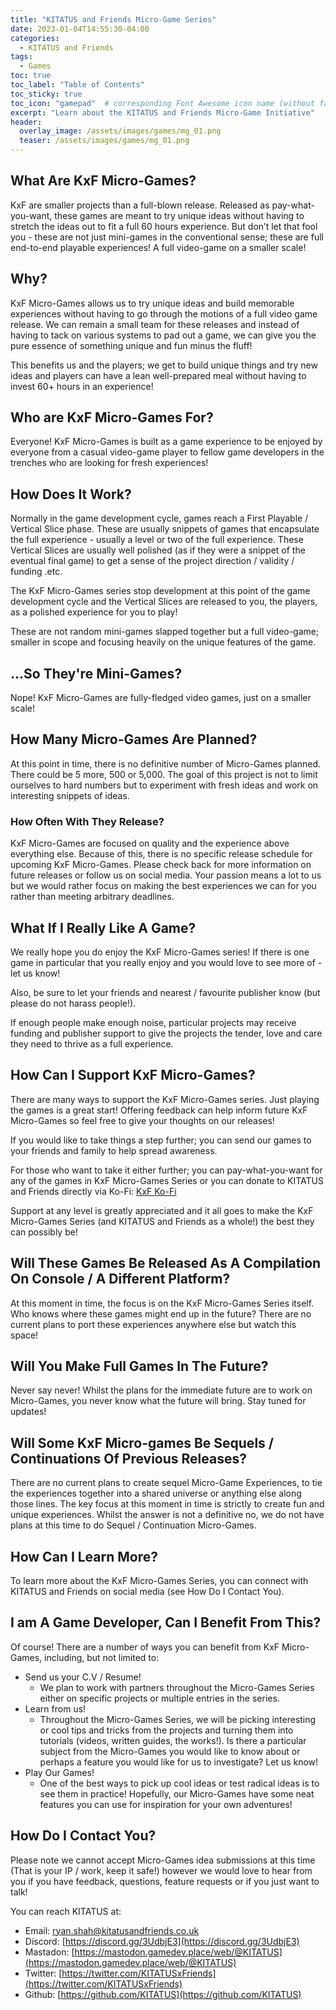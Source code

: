 ```yaml
---
title: "KITATUS and Friends Micro-Game Series"
date: 2023-01-04T14:55:30-04:00
categories:
  - KITATUS and Friends
tags:
  - Games
toc: true
toc_label: "Table of Contents"
toc_sticky: true
toc_icon: "gamepad"  # corresponding Font Awesome icon name (without fa prefix)
excerpt: "Learn about the KITATUS and Friends Micro-Game Initiative"
header:
  overlay_image: /assets/images/games/mg_01.png
  teaser: /assets/images/games/mg_01.png
---
```


## What Are KxF Micro-Games?
KxF are smaller projects than a full-blown release. Released as pay-what-you-want, these games are meant to try unique ideas without having to stretch the ideas out to fit a full 60 hours experience. But don’t let that fool you - these are not just mini-games in the conventional sense; these are full end-to-end playable experiences! A full video-game on a smaller scale! 

## Why?
KxF Micro-Games allows us to try unique ideas and build memorable experiences without having to go through the motions of a full video game release. We can remain a small team for these releases and instead of having to tack on various systems to pad out a game, we can give you the pure essence of something unique and fun minus the fluff!

This benefits us and the players; we get to build unique things and try new ideas and players can have a lean well-prepared meal without having to invest 60+ hours in an experience!

## Who are KxF Micro-Games For?
Everyone! KxF Micro-Games is built as a game experience to be enjoyed by everyone from a casual video-game player to fellow game developers in the trenches who are looking for fresh experiences!

## How Does It Work?
Normally in the game development cycle, games reach a First Playable / Vertical Slice phase. These are usually snippets of games that encapsulate the full experience  - usually a level or two of the full experience. These Vertical Slices are usually well polished (as if they were a snippet of the eventual final game) to get a sense of the project direction / validity / funding .etc.

The KxF Micro-Games series stop development at this point of the game development cycle and the Vertical Slices are released to you, the players, as a polished experience for you to play!

These are not random mini-games slapped together but a full video-game; smaller in scope and focusing heavily on the unique features of the game.

## ...So They're Mini-Games?
Nope! KxF Micro-Games are fully-fledged video games, just on a smaller scale!

## How Many Micro-Games Are Planned?
At this point in time, there is no definitive number of Micro-Games planned. There could be 5 more, 500 or 5,000. The goal of this project is not to limit ourselves to hard numbers but to experiment with fresh ideas and work on interesting snippets of ideas.

### How Often With They Release?
KxF Micro-Games are focused on quality and the experience above everything else. Because of this, there is no specific release schedule for upcoming KxF Micro-Games. Please check back for more information on future releases or follow us on social media. Your passion means a lot to us but we would rather focus on making the best experiences we can for you rather than meeting arbitrary deadlines.

## What If I Really Like A Game?
We really hope you do enjoy the KxF Micro-Games series! If there is one game in particular that you really enjoy and you would love to see more of - let us know! 

Also, be sure to let your friends and nearest / favourite publisher know (but please do not harass people!). 

If enough people make enough noise, particular projects may receive funding and publisher support to give the projects the tender, love and care they need to thrive as a full experience.

## How Can I Support KxF Micro-Games?
There are many ways to support the KxF Micro-Games series. Just playing the games is a great start! Offering feedback can help inform future KxF Micro-Games so feel free to give your thoughts on our releases!

If you would like to take things a step further; you can send our games to your friends and family to help spread awareness.

For those who want to take it either further; you can pay-what-you-want for any of the games in KxF Micro-Games Series or you can donate to KITATUS and Friends directly via Ko-Fi: [KxF Ko-Fi](https://ko-fi.com/J3J1AMEFO)

Support at any level is greatly appreciated and it all goes to make the KxF Micro-Games Series (and KITATUS and Friends as a whole!) the best they can possibly be!

## Will These Games Be Released As A Compilation On Console / A Different Platform?
At this moment in time, the focus is on the KxF Micro-Games Series itself. Who knows where these games might end up in the future? There are no current plans to port these experiences anywhere else but watch this space!

## Will You Make Full Games In The Future?
Never say never! Whilst the plans for the immediate future are to work on Micro-Games, you never know what the future will bring. Stay tuned for updates!

## Will Some KxF Micro-games Be Sequels / Continuations Of Previous Releases?
There are no current plans to create sequel Micro-Game Experiences, to tie the experiences together into a shared universe or anything else along those lines. The key focus at this moment in time is strictly to create fun and unique experiences. Whilst the answer is not a definitive no, we do not have plans at this time to do Sequel / Continuation Micro-Games.

## How Can I Learn More?
To learn more about the KxF Micro-Games Series, you can connect with KITATUS and Friends on social media (see How Do I Contact You).

## I am A Game Developer, Can I Benefit From This?
Of course! There are a number of ways you can benefit from KxF Micro-Games, including, but not limited to:
- Send us your C.V / Resume!
    - We plan to work with partners throughout the Micro-Games Series either on specific projects or multiple entries in the series.
- Learn from us!
    - Throughout the Micro-Games Series, we will be picking interesting or cool tips and tricks from the projects and turning them into tutorials (videos, written guides, the works!). Is there a particular subject from the Micro-Games you would like to know about or perhaps a feature you would like for us to investigate? Let us know!
- Play Our Games!
    - One of the best ways to pick up cool ideas or test radical ideas is to see them in practice! Hopefully, our Micro-Games have some neat features you can use for inspiration for your own adventures!

## How Do I Contact You?
Please note we cannot accept Micro-Games idea submissions at this time (That is your IP / work, keep it safe!) however we would love to hear from you if you have feedback, questions, feature requests or if you just want to talk!

You can reach KITATUS at: 
- Email: [ryan.shah@kitatusandfriends.co.uk](mailto:ryan.shah@kitatusandfriends.co.uk)
- Discord: [https://discord.gg/3UdbjE3](https://discord.gg/3UdbjE3)
- Mastadon: [https://mastodon.gamedev.place/web/@KITATUS](https://mastodon.gamedev.place/web/@KITATUS)
- Twitter: [https://twitter.com/KITATUSxFriends](https://twitter.com/KITATUSxFriends)
- Github: [https://github.com/KITATUS](https://github.com/KITATUS)